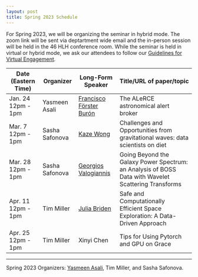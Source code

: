 ```yaml
---
layout: post
title: Spring 2023 Schedule 
---
```


For Spring 2023, we will be organizing the seminar in hybrid mode. The zoom link will be sent via deptartment wide email and the in-person session will be held in the 46 HLH conference room. While the seminar is held in virtual or hybrid mode, we ask our attendees to follow our <a href="{{ site.baseurl }}/rules">Guidelines for Virtual Engagement</a>.

<table>
  <thead>
    <tr>
      <th>Date (Eastern Time)</th>
      <th>Organizer</th>
      <th>Long-Form Speaker</th>
      <th>Title/URL of paper/topic</th>
    </tr>
  </thead>
  <tbody>
    <tr>
      <td>Jan. 24<br>12pm - 1pm</td>
      <td>Yasmeen Asali</td>
      <td><a href="https://fforster.github.io/">Francisco Förster Burón</a></td>
      <td>The ALeRCE astronomical alert broker</td>
    </tr>
    <tr>
      <td>Mar. 7<br>12pm - 1pm</td>
      <td>Sasha Safonova</td>
      <td><a href="https://www.kaze-wong.com/science">Kaze Wong</a></td>
      <td>Challenges and Opportunities from gravitational waves: data scientists on diet</td>
    </tr>
    <tr>
      <td>Mar. 28<br>12pm - 1pm</td>
      <td>Sasha Safonova</td>
      <td><a href="https://gvalogiannis.scholars.harvard.edu/">Georgios Valogiannis</a></td>
      <td>Going Beyond the Galaxy Power Spectrum: an Analysis of BOSS Data with Wavelet Scattering Transforms</td>
    </tr>
    <tr>
      <td>Apr. 11<br>12pm - 1pm</td>
      <td>Tim Miller</td>
      <td><a href="https://www.juliabriden.com/">Julia Briden</a></td>
      <td>Safe and Computationally Efficient Space Exploration: A Data-Driven Approach</td>
    </tr>
    <tr>
      <td>Apr. 25<br>12pm - 1pm</td>
      <td>Tim Miller</td>
      <td>Xinyi Chen</td>
      <td>Tips for Using Pytorch and GPU on Grace</td>
    </tr>
  </tbody>
</table>

-----

Spring 2023 Organizers: <a href="mailto:yasmeen.asali@yale.edu">Yasmeen Asali</a>, Tim Miller, and Sasha Safonova. 
